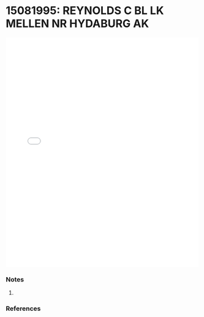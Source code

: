 # 15081995: REYNOLDS C BL LK MELLEN NR HYDABURG AK

<iframe src="/distribution_estimation/_static/stations/15081995_fdc.html" width="100%" height="600" frameborder="0"></iframe>

### Notes
1. 

### References

